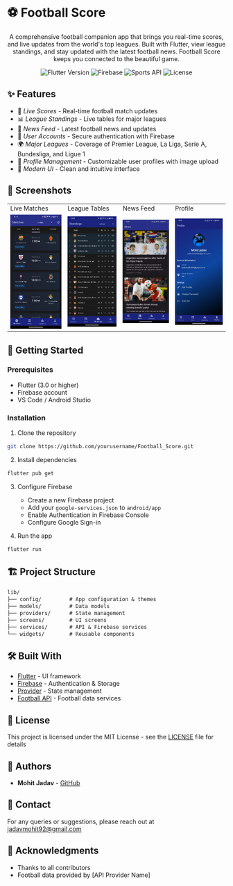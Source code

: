 # ⚽ Football Score

<div align="center">
  
  <p>A comprehensive football companion app that brings you real-time scores, and live updates from the world's top leagues. Built with Flutter, view league standings, and stay updated with the latest football news. Football Score keeps you connected to the beautiful game.</p>

  ![Flutter Version](https://img.shields.io/badge/Flutter-3.0+-02569B?logo=flutter)
  ![Firebase](https://img.shields.io/badge/Firebase-FFCA28?logo=firebase&logoColor=black)
  ![Sports API](https://img.shields.io/badge/Sports_API-2196F3)
  ![License](https://img.shields.io/badge/License-MIT-green.svg)
</div>

## ✨ Features

- 🎯 *Live Scores* - Real-time football match updates
- 📊 *League Standings* - Live tables for major leagues
- 📰 *News Feed* - Latest football news and updates
- 🔐 *User Accounts* - Secure authentication with Firebase
- 🌍 *Major Leagues* - Coverage of Premier League, La Liga, Serie A, Bundesliga, and Ligue 1
- 👤 *Profile Management* - Customizable user profiles with image upload
- 🌙 *Modern UI* - Clean and intuitive interface

## 📱 Screenshots

<table>
  <tr>
    <td>Live Matches</td>
    <td>League Tables</td>
    <td>News Feed</td>
    <td>Profile</td>
  </tr>
  <tr>
    <td><img src="screenshots/matches.jpg" width="200"/></td>
    <td><img src="screenshots/standings.jpg" width="200"/></td>
    <td><img src="screenshots/news.jpg" width="200"/></td>
    <td><img src="screenshots/profile.jpg" width="200"/></td>
  </tr>
</table>

## 🚀 Getting Started

### Prerequisites

- Flutter (3.0 or higher)
- Firebase account
- VS Code / Android Studio

### Installation

1. Clone the repository
```bash
git clone https://github.com/yourusername/Football_Score.git
```

2. Install dependencies
```bash
flutter pub get
```

3. Configure Firebase
   - Create a new Firebase project
   - Add your `google-services.json` to `android/app`
   - Enable Authentication in Firebase Console
   - Configure Google Sign-in

4. Run the app
```bash
flutter run
```

## 🏗 Project Structure

```
lib/
├── config/         # App configuration & themes
├── models/         # Data models
├── providers/      # State management
├── screens/        # UI screens
├── services/       # API & Firebase services
└── widgets/        # Reusable components
```

## 🛠 Built With

- [Flutter](https://flutter.dev/) - UI framework
- [Firebase](https://firebase.google.com/) - Authentication & Storage
- [Provider](https://pub.dev/packages/provider) - State management
- [Football API](https://your-api-provider.com) - Football data services

## 📄 License

This project is licensed under the MIT License - see the [LICENSE](LICENSE) file for details

## 👥 Authors

- **Mohit Jadav** - [GitHub](https://github.com/mohitjadav)

## 👥 Contact

For any queries or suggestions, please reach out at jadavmohit92@gmail.com

## 🙏 Acknowledgments

- Thanks to all contributors
- Football data provided by [API Provider Name]
